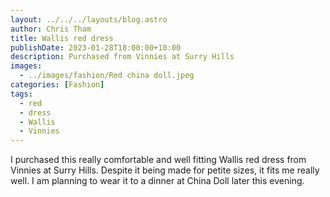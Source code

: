 ```yaml
---
layout: ../../../layouts/blog.astro
author: Chris Tham
title: Wallis red dress
publishDate: 2023-01-28T18:00:00+10:00
description: Purchased from Vinnies at Surry Hills
images:
  - ../images/fashion/Red china doll.jpeg
categories: [Fashion]
tags:
  - red
  - dress
  - Wallis
  - Vinnies
---
```


I purchased this really comfortable and well fitting Wallis red dress from Vinnies
at Surry Hills. Despite it being made for petite sizes, it fits me really well.
I am planning to wear it to a dinner at China Doll later this evening.
